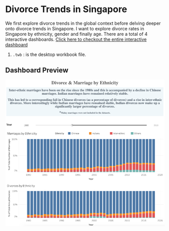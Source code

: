 # Divorce Trends in Singapore

We first explore divorce trends in the global context before delving deeper onto divorce trends in Singapore. I want to explore divorce rates in Singapore by ethnicity, gender and finally age. There are a total of 4 interactive dashboards. 
[Click here to checkout the entire interactive dashboard](https://public.tableau.com/views/DivorceTrendsinSingapore/DivorceMarriageTrends?:display_count=y&:origin=viz_share_link)

1. `.twb` : is the desktop workbook file.

## Dashboard Preview
![image1](images/image1.png)

